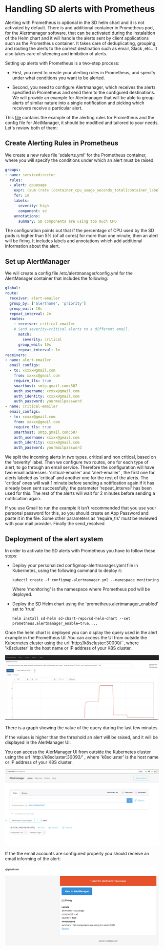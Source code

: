 # Handling SD alerts with Prometheus
Alerting with Prometheus is optional in the SD helm chart and it is not activated by default. There is and additional container in Prometheus pod, for the Alertmanager software, that can be activated during the instalaltion of the Helm chart and it will handle the alerts sent by client applications such as the Prometheus container. It takes care of deduplicating, grouping, and routing the alerts to the correct destination such as email, Slack ,etc.. It also takes care of silencing and inhibition of alerts.

Setting up alerts with Prometheus is a two-step process:

- First, you need to create your alerting rules in Prometheus, and specify under what conditions you want to be alerted.

- Second, you need to configure Alertmanager, which receives the alerts specified in Prometheus and send them to the configured destinations. We will provide an example for Alertmanager that will be able to group alerts of similar nature into a single notification and picking which receivers receive a particular alert.

This [file](./configmap-alertmanager.yaml) contains the example of the alerting rules for Prometheus and the config file for AletManager, it should be modified and tailored to your needs. Let's review both of them:


## Create Alerting Rules in Prometheus
We create a new rules file 'sdalerts.yml' for the Prometheus container, where you will specify the conditions under which an alert must be raised.

```yaml
groups:
- name: servicedirector
  rules:
  - alert: cpuusage
    expr: (sum (rate (container_cpu_usage_seconds_total{container_label_io_kubernetes_pod_name=~"sd-sp.|sd-cl.|sd-ui.*"}[1m])) / sum (machine_cpu_cores) * 100)  > 0.05
    for: 1m
    labels:
      severity: high
      component: sd
    annotations:
      summary: SD components are using too much CPU
```

The configuration points out that if the percentage of CPU used by the SD pods is higher than 5% (of all cores) for more than one minute, then an alert will be firing. It includes labels and annotations which add additional information about the alert.


## Set up AlertManager
We will create a config file /etc/alertmanager/config.yml for the AlertManager container that includes the following:

```yaml
global:
route:
  receiver: alert-emailer
  group_by: ['alertname', 'priority']
  group_wait: 10s
  repeat_interval: 2m
  routes:
    - receiver: critical-emailer
    # Send severity=critical alerts to a different email.
      match:
        severity: critical
      group_wait: 10s
      repeat_interval: 1m
receivers:
- name: alert-emailer
  email_configs:
  - to: xxxxx@gmail.com
    from: xxxxx@gmail.com
    require_tls: true
    smarthost: smtp.gmail.com:587
    auth_username: xxxxx@gmail.com
    auth_identity: xxxxx@gmail.com
    auth_password: yourmailpassword
- name: critical-emailer
  email_configs:
  - to: xxxxx@gmail.com
    from: xxxxx@gmail.com
    require_tls: true
    smarthost: smtp.gmail.com:587
    auth_username: xxxxx@gmail.com
    auth_identity: xxxxx@gmail.com
    auth_password: yourmailpassword
```

We split the incoming alerts in two types, critical and non critical, based on the 'severity' label. Then we configure two routes, one for each type of alert, to go through an email service.
Therefore the configuration will have two email addresses: 'critical-emailer' and 'alert-emailer' , the first one for alerts labeled as 'critical' and another one for the rest of the alerts. The 'critical' ones will wait 1 minute before sending a notification again if it has already been sent successfully, the parameter 'repeat_interval' has been used for this. The rest of the alerts will wait for 2 minutes before sending a notification again.

If you use Gmail to run the example it isn’t recommended that you use your personal password for this, so you should create an App Password and paste it in the file. Some other parameters as 'require_tls' must be reviewed with your mail provider. Finally the send_resolved


## Deployment of the alert system
In order to activate the SD alerts with Prometheus you have to follow these steps:

- Deploy your personalized configmap-alertmanager.yaml file in Kubernetes, using the following command to deploy it:

      kubectl create -f configmap-alertmanager.yml --namespace monitoring

  Where 'monitoring' is the namespace where Prometheus pod will be deployed.

- Deploy the SD Helm chart using the 'prometheus.alertmanager_enabled' set to 'true'

      helm install sd-helm sd-chart-repo/sd-helm-chart --set prometheus.alertmanager_enable=true,...

Once the helm chart is deployed you can display the query used in the alert example in the Prometheus UI .You can access the UI from outside the Kubernetes cluster using the url 'http://k8scluster:30000/'  , where 'k8scluster' is the host name or IP address of your K8S cluster.

![Service!status](./images/query_graph.png)

There is a graph showing the value of the query during the last few minutes.

If the values is higher than the threshold an alert will be raised, and it will be displayed in the AlerManager UI.

You can access the AlerManager UI from outside the Kubernetes cluster using the url 'http://k8scluster:30093/' , where 'k8scluster' is the host name or IP address of your K8S cluster.

![Service status](./images/alert_received.png)

If the the email accounts are configured properly you should receive an email informing of the alert:

![Service status](./images/email_alert.png)
